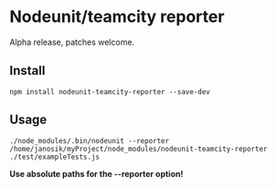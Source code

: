 # Nodeunit/teamcity reporter
Alpha release, patches welcome.
## Install
    npm install nodeunit-teamcity-reporter --save-dev
## Usage
    ./node_modules/.bin/nodeunit --reporter /home/janosik/myProject/node_modules/nodeunit-teamcity-reporter ./test/exampleTests.js
**Use absolute paths for the --reporter option!**

